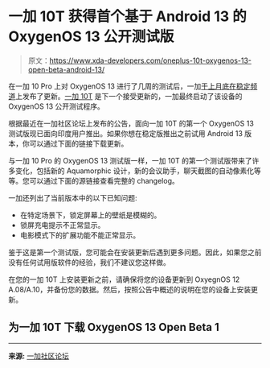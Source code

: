 # 一加 10T 获得首个基于 Android 13 的 OxygenOS 13 公开测试版

> 原文：<https://www.xda-developers.com/oneplus-10t-oxygenos-13-open-beta-android-13/>

在一加 10 Pro 上对 OxygenOS 13 进行了几周的测试后，一加[于上月底在稳定频道](https://www.xda-developers.com/oxygenos-13-stable-oneplus-10-pro/)上发布了更新。[一加 10T](https://www.xda-developers.com/oneplus-10t-review/) 是下一个接受更新的，一加最终启动了该设备的 OxygenOS 13 公开测试程序。

根据最近在一加社区论坛上发布的公告，面向一加 10T 的第一个 OxygenOS 13 测试版现已面向印度用户推出。如果你想在稳定版推出之前试用 Android 13 版本，你可以通过下面的链接下载更新。

与一加 10 Pro 的 OxygenOS 13 测试版一样，一加 10T 的第一个测试版带来了许多变化，包括新的 Aquamorphic 设计，新的会议助手，聊天截图的自动像素化等等。您可以通过下面的源链接查看完整的 changelog。

一加还列出了当前版本中的以下已知问题:

*   在特定场景下，锁定屏幕上的壁纸是模糊的。
*   锁屏充电提示不正常显示。
*   电影模式下的扩展功能不能正常显示。

鉴于这是第一个测试版，您可能会在安装更新后遇到更多问题。因此，如果您之前没有任何试用版软件的经验，我们不建议您这样做。

在您的一加 10T 上安装更新之前，请确保将您的设备更新到 OxyegnOS 12 A.08/A.10，并备份您的数据。然后，按照公告中概述的说明在您的设备上安装更新。

## 为一加 10T 下载 OxygenOS 13 Open Beta 1

* * *

**来源:** [一加社区论坛](https://community.oneplus.com/wap/thread?id=1185037196559122435)